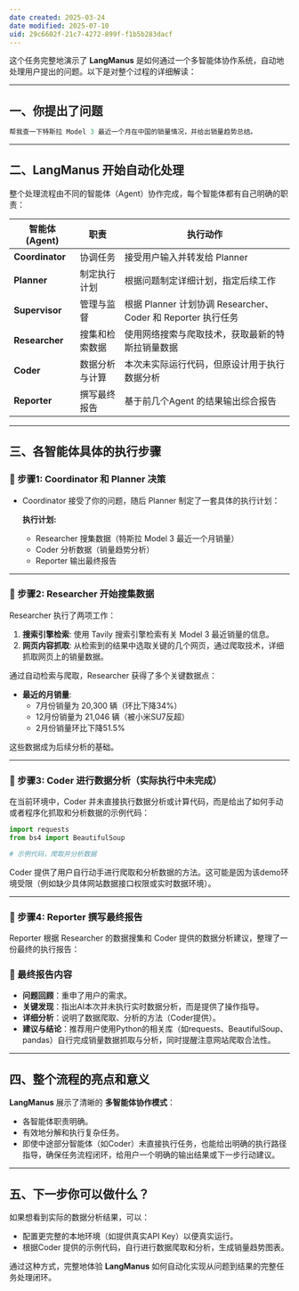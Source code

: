 ```yaml
---
date created: 2025-03-24
date modified: 2025-07-10
uid: 29c6602f-21c7-4272-899f-f1b5b283dacf
---
```


这个任务完整地演示了 **LangManus** 是如何通过一个多智能体协作系统，自动地处理用户提出的问题。以下是对整个过程的详细解读：

---

## 一、你提出了问题

```Java
帮我查一下特斯拉 Model 3 最近一个月在中国的销量情况，并给出销量趋势总结。
```

---

## 二、LangManus 开始自动化处理

整个处理流程由不同的智能体（Agent）协作完成，每个智能体都有自己明确的职责：

|智能体 (Agent)|职责|执行动作|
|---|---|---|
|**Coordinator**|协调任务|接受用户输入并转发给 Planner|
|**Planner**|制定执行计划|根据问题制定详细计划，指定后续工作|
|**Supervisor**|管理与监督|根据 Planner 计划协调 Researcher、Coder 和 Reporter 执行任务|
|**Researcher**|搜集和检索数据|使用网络搜索与爬取技术，获取最新的特斯拉销量数据|
|**Coder**|数据分析与计算|本次未实际运行代码，但原设计用于执行数据分析|
|**Reporter**|撰写最终报告|基于前几个Agent 的结果输出综合报告|

---

## 三、各智能体具体的执行步骤

### 📌 步骤1: Coordinator 和 Planner 决策

- Coordinator 接受了你的问题，随后 Planner 制定了一套具体的执行计划：
    
    **执行计划:**
    
    - Researcher 搜集数据（特斯拉 Model 3 最近一个月销量）
    - Coder 分析数据（销量趋势分析）
    - Reporter 输出最终报告

---

### 📌 步骤2: Researcher 开始搜集数据

Researcher 执行了两项工作：

1. **搜索引擎检索**: 使用 Tavily 搜索引擎检索有关 Model 3 最近销量的信息。
2. **网页内容抓取**: 从检索到的结果中选取关键的几个网页，通过爬取技术，详细抓取网页上的销量数据。

通过自动检索与爬取，Researcher 获得了多个关键数据点：

- **最近的月销量**:
    - 7月份销量为 20,300 辆（环比下降34%）
    - 12月份销量为 21,046 辆（被小米SU7反超）
    - 2月份销量环比下降51.5%

这些数据成为后续分析的基础。

---

### 📌 步骤3: Coder 进行数据分析（实际执行中未完成）

在当前环境中，Coder 并未直接执行数据分析或计算代码，而是给出了如何手动或者程序化抓取和分析数据的示例代码：

```python
import requests
from bs4 import BeautifulSoup

# 示例代码，爬取并分析数据
```

Coder 提供了用户自行动手进行爬取和分析数据的方法。这可能是因为该demo环境受限（例如缺少具体网站数据接口权限或实时数据环境）。

---

### 📌 步骤4: Reporter 撰写最终报告

Reporter 根据 Researcher 的数据搜集和 Coder 提供的数据分析建议，整理了一份最终的执行报告：

### 🔖 最终报告内容

- **问题回顾**：重申了用户的需求。
- **关键发现**：指出AI本次并未执行实时数据分析，而是提供了操作指导。
- **详细分析**：说明了数据爬取、分析的方法（Coder提供）。
- **建议与结论**：推荐用户使用Python的相关库（如requests、BeautifulSoup、pandas）自行完成销量数据抓取与分析，同时提醒注意网站爬取合法性。

---

## 四、整个流程的亮点和意义

**LangManus** 展示了清晰的 **多智能体协作模式**：

- 各智能体职责明确。
- 有效地分解和执行复杂任务。
- 即使中途部分智能体（如Coder）未直接执行任务，也能给出明确的执行路径指导，确保任务流程闭环，给用户一个明确的输出结果或下一步行动建议。

---

## 五、下一步你可以做什么？

如果想看到实际的数据分析结果，可以：

- 配置更完整的本地环境（如提供真实API Key）以便真实运行。
- 根据Coder 提供的示例代码，自行进行数据爬取和分析，生成销量趋势图表。

通过这种方式，完整地体验 **LangManus** 如何自动化实现从问题到结果的完整任务处理闭环。
